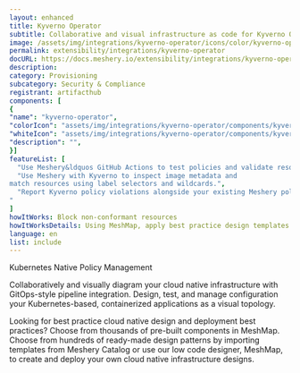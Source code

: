 ```yaml
---
layout: enhanced
title: Kyverno Operator
subtitle: Collaborative and visual infrastructure as code for Kyverno Operator
image: /assets/img/integrations/kyverno-operator/icons/color/kyverno-operator-color.svg
permalink: extensibility/integrations/kyverno-operator
docURL: https://docs.meshery.io/extensibility/integrations/kyverno-operator
description: 
category: Provisioning
subcategory: Security & Compliance
registrant: artifacthub
components: [
{
"name": "kyverno-operator",
"colorIcon": "assets/img/integrations/kyverno-operator/components/kyverno-operator/icons/color/kyverno-operator-color.svg",
"whiteIcon": "assets/img/integrations/kyverno-operator/components/kyverno-operator/icons/white/kyverno-operator-white.svg",
"description": "",
}]
featureList: [
  "Use Meshery&ldquos GitHub Actions to test policies and validate resources without need for the Kyverno CLI.",
  "Use Meshery with Kyverno to inspect image metadata and 
match resources using label selectors and wildcards.",
  "Report Kyverno policy violations alongside your existing Meshery policy reports.
"
]
howItWorks: Block non-conformant resources
howItWorksDetails: Using MeshMap, apply best practice design templates for admission control over non-conformant resources.
language: en
list: include
---
```

<p>
Kubernetes Native Policy Management
</p>
<p>
    Collaboratively and visually diagram your cloud native infrastructure with GitOps-style pipeline integration. Design, test, and manage configuration your Kubernetes-based, containerized applications as a visual topology.
</p>
<p>
    Looking for best practice cloud native design and deployment best practices? Choose from thousands of pre-built components in MeshMap. Choose from hundreds of ready-made design patterns by importing templates from Meshery Catalog or use our low code designer, MeshMap, to create and deploy your own cloud native infrastructure designs.
</p>
